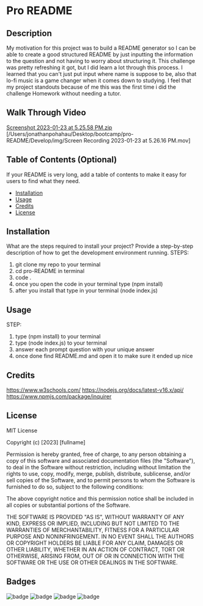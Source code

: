 # Pro README

## Description 

My motivation for this project was to build a README generator so I can be able to create a good structured README by just inputting the information to the question and not having to worry about structuring it. This challenge was pretty refreshing it got, but I did learn a lot through this process. I learned that you can't just put input where name is suppose to be, also that lo-fi music is a game changer when it comes down to studying. I feel that my project standouts because of me this was the first time i did the challenge Homework without needing a tutor.


## Walk Through Video

[Screenshot 2023-01-23 at 5.25.58 PM.zip](https://github.com/j-pohahau5/pro-README/files/10485701/Screenshot.2023-01-23.at.5.25.58.PM.zip)
[/Users/jonathanpohahau/Desktop/bootcamp/pro-README/Develop/img/Screen Recording 2023-01-23 at 5.26.16 PM.mov]


## Table of Contents (Optional)

If your README is very long, add a table of contents to make it easy for users to find what they need.

* [Installation](#installation)
* [Usage](#usage)
* [Credits](#credits)
* [License](#license)


## Installation

What are the steps required to install your project? Provide a step-by-step description of how to get the development environment running.
STEPS:
1. git clone my repo to your terminal
2. cd pro-README in terminal
3. code .
4. once you open the code in your terminal type (npm install)
5. after you install that type in your terminal (node index.js)


## Usage 

STEP:
1. type (npm install) to your terminal
2. type (node index.js) to your terminal
3. answer each prompt question with your unique answer
4. once done find README.md and open it to make sure it ended up nice


## Credits

https://www.w3schools.com/
https://nodejs.org/docs/latest-v16.x/api/
https://www.npmjs.com/package/inquirer

## License

MIT License

Copyright (c) [2023] [fullname]

Permission is hereby granted, free of charge, to any person obtaining a copy
of this software and associated documentation files (the "Software"), to deal
in the Software without restriction, including without limitation the rights
to use, copy, modify, merge, publish, distribute, sublicense, and/or sell
copies of the Software, and to permit persons to whom the Software is
furnished to do so, subject to the following conditions:

The above copyright notice and this permission notice shall be included in all
copies or substantial portions of the Software.

THE SOFTWARE IS PROVIDED "AS IS", WITHOUT WARRANTY OF ANY KIND, EXPRESS OR
IMPLIED, INCLUDING BUT NOT LIMITED TO THE WARRANTIES OF MERCHANTABILITY,
FITNESS FOR A PARTICULAR PURPOSE AND NONINFRINGEMENT. IN NO EVENT SHALL THE
AUTHORS OR COPYRIGHT HOLDERS BE LIABLE FOR ANY CLAIM, DAMAGES OR OTHER
LIABILITY, WHETHER IN AN ACTION OF CONTRACT, TORT OR OTHERWISE, ARISING FROM,
OUT OF OR IN CONNECTION WITH THE SOFTWARE OR THE USE OR OTHER DEALINGS IN THE
SOFTWARE.

## Badges

![badge](https://img.shields.io/badge/license-MIT-brightgreen)
![badge](https://img.shields.io/badge/language-JavaScript-orange)
![badge](https://img.shields.io/badge/language-node.js-green)
![badge](https://img.shields.io/badge/language-ReadMePro-ff69b4)


